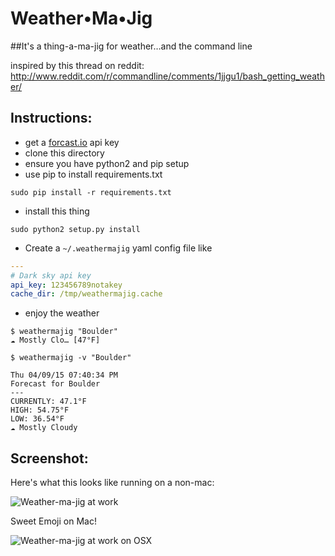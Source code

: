 Weather•Ma•Jig
===

##It's a thing-a-ma-jig for weather&hellip;and the command line

inspired by this thread on reddit: http://www.reddit.com/r/commandline/comments/1jjgu1/bash_getting_weather/

Instructions:
---
* get a [forcast.io](https://developer.forecast.io/) api key
* clone this directory
* ensure you have python2 and pip setup
* use pip to install requirements.txt

```
sudo pip install -r requirements.txt
```

* install this thing

```
sudo python2 setup.py install
```

* Create a `~/.weathermajig` yaml config file like

```yaml
---
# Dark sky api key
api_key: 123456789notakey
cache_dir: /tmp/weathermajig.cache
```

* enjoy the weather

```
$ weathermajig "Boulder"
☁ Mostly Clo… [47°F]

$ weathermajig -v "Boulder"

Thu 04/09/15 07:40:34 PM
Forecast for Boulder
---
CURRENTLY: 47.1°F
HIGH: 54.75°F
LOW: 36.54°F
☁ Mostly Cloudy

```

Screenshot:
---

Here's what this looks like running on a non-mac:

<img src="20130804_p_weather.png" title="Weather-ma-jig at work" />

Sweet Emoji on Mac!

<img src="20130904_p_weather_on_darwin.png" title="Weather-ma-jig at work on OSX" />
